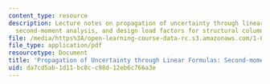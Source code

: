```yaml
---
content_type: resource
description: Lecture notes on propagation of uncertainty through linear formulas,
  second-moment analysis, and design load factors for structural columns.
file: /media/https%3A/open-learning-course-data-rc.s3.amazonaws.com/1-010-uncertainty-in-engineering-fall-2008/da7cd5ab1d11bc8cc98d12eb6c766a3e_app_13.pdf
file_type: application/pdf
resourcetype: Document
title: 'Propagation of Uncertainty through Linear Formulas: Second-moment Analysis'
uid: da7cd5ab-1d11-bc8c-c98d-12eb6c766a3e
---
```

